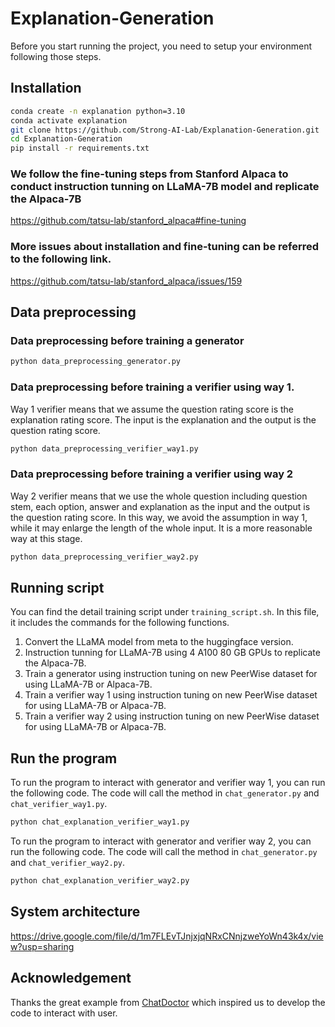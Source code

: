 # Explanation-Generation
Before you start running the project, you need to setup your environment following those steps.
## Installation
~~~bash
conda create -n explanation python=3.10
conda activate explanation
git clone https://github.com/Strong-AI-Lab/Explanation-Generation.git
cd Explanation-Generation
pip install -r requirements.txt
~~~

### We follow the fine-tuning steps from Stanford Alpaca to conduct instruction tunning on LLaMA-7B model and replicate the Alpaca-7B
https://github.com/tatsu-lab/stanford_alpaca#fine-tuning

### More issues about installation and fine-tuning can be referred to the following link.
https://github.com/tatsu-lab/stanford_alpaca/issues/159

## Data preprocessing
### Data preprocessing before training a generator
~~~bash
python data_preprocessing_generator.py
~~~

### Data preprocessing before training a verifier using way 1. 
Way 1 verifier means that we assume the question rating score is the explanation rating score. The input is the explanation and the output is the question rating score.
~~~bash
python data_preprocessing_verifier_way1.py
~~~

### Data preprocessing before training a verifier using way 2
Way 2 verifier means that we use the whole question including question stem, each option, answer and explanation as the input and the output is the question rating score. In this way, we avoid the assumption in way 1, while it may enlarge the length of the whole input. It is a more reasonable way at this stage.
~~~bash
python data_preprocessing_verifier_way2.py
~~~

## Running script
You can find the detail training script under `training_script.sh`. In this file, it includes the commands for the following functions.
1. Convert the LLaMA model from meta to the huggingface version.
2. Instruction tunning for LLaMA-7B using 4 A100 80 GB GPUs to replicate the Alpaca-7B.
3. Train a generator using instruction tuning on new PeerWise dataset for using LLaMA-7B or Alpaca-7B.
4. Train a verifier way 1 using instruction tuning on new PeerWise dataset for using LLaMA-7B or Alpaca-7B.
5. Train a verifier way 2 using instruction tuning on new PeerWise dataset for using LLaMA-7B or Alpaca-7B.

## Run the program
To run the program to interact with generator and verifier way 1, you can run the following code. The code will call the method in `chat_generator.py` and `chat_verifier_way1.py`.
~~~bash
python chat_explanation_verifier_way1.py
~~~

To run the program to interact with generator and verifier way 2, you can run the following code. The code will call the method in `chat_generator.py` and `chat_verifier_way2.py`.
~~~bash
python chat_explanation_verifier_way2.py
~~~

## System architecture
https://drive.google.com/file/d/1m7FLEvTJnjxjqNRxCNnjzweYoWn43k4x/view?usp=sharing

## Acknowledgement
Thanks the great example from [ChatDoctor](https://github.com/Kent0n-Li/ChatDoctor) which inspired us to develop the code to interact with user.
